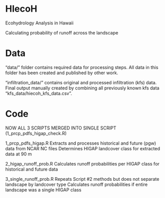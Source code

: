 # HIecoH
Ecohydrology Analysis in Hawaii

Calculating probability of runoff across the landscape

# Data
“data/” folder contains required data for processing steps. All data in this folder has been created and published by other work.

“infiltration_data/” contains original and processed infiltration (kfs) data. Final output manually created by combining all previously known kfs data
“kfs_data/hiecoh_kfs_data.csv”.

# Code 
NOW ALL 3 SCRIPTS MERGED INTO SINGLE SCRIPT (1_prcp_pdfs_higap_check.R)

1_prcp_pdfs_higap.R
Extracts and processes historical and future (pgw) data from NCAR NC files
Determines HIGAP landcover class for extracted data at 90 m 

2_higap_runoff_prob.R
Calculates runoff probabilities per HIGAP class for historical and future data

3_single_runoff_prob.R
Repeats Script #2 methods but does not separate landscape by landcover type 
Calculates runoff probabilities if entire landscape was a single HIGAP class

